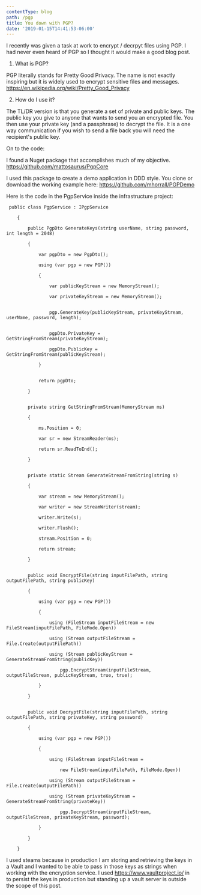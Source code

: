 ```yaml
---
contentType: blog
path: /pgp
title: You down with PGP?
date: '2019-01-15T14:41:53-06:00'
---
```

I recently was given a task at work to encrypt / decrpyt files using PGP.  I had never even heard of PGP so I thought it would make a good blog post.

1. What is PGP?

PGP literally stands for Pretty Good Privacy.  The name is not exactly inspiring but it is widely used to encrypt sensitive files and messages. <https://en.wikipedia.org/wiki/Pretty_Good_Privacy>

2. How do I use it?

The TL/DR version is that you generate a set of private and public keys.  The public key you give to anyone that wants to send you an encrypted file.  You then use your private key (and a passphrase) to decrypt the file.  It is a one way communication if you wish to send a file back you will need the recipient's public key.

On to the code:

I found a Nuget package that accomplishes much of my objective.  <https://github.com/mattosaurus/PgpCore>

I used this package to create a demo application in DDD style.  You clone or download the working example here: <https://github.com/mhorrall/PGPDemo>

Here is the code in the PgpService inside the infrastructure project:

```
 public class PgpService : IPgpService
```

```
    {
```

```
        public PgpDto GenerateKeys(string userName, string password, int length = 2048)
```

```
        {
```

```
            var pgpDto = new PgpDto();
```

```
            using (var pgp = new PGP())
```

```
            {
```

```
                var publicKeyStream = new MemoryStream();
```

```
                var privateKeyStream = new MemoryStream();
```

```

```

```
                pgp.GenerateKey(publicKeyStream, privateKeyStream, userName, password, length);
```

```

```

```
                pgpDto.PrivateKey = GetStringFromStream(privateKeyStream);
```

```
                pgpDto.PublicKey = GetStringFromStream(publicKeyStream);
```

```
            }
```

```

```

```
            return pgpDto;
```

```
        }
```

```

```

```
        private string GetStringFromStream(MemoryStream ms)
```

```
        {
```

```
            ms.Position = 0;
```

```
            var sr = new StreamReader(ms);
```

```
            return sr.ReadToEnd();
```

```
        }
```

```

```

```
        private static Stream GenerateStreamFromString(string s)
```

```
        {
```

```
            var stream = new MemoryStream();
```

```
            var writer = new StreamWriter(stream);
```

```
            writer.Write(s);
```

```
            writer.Flush();
```

```
            stream.Position = 0;
```

```
            return stream;
```

```
        }
```

```

```

```
        public void EncryptFile(string inputFilePath, string outputFilePath, string publicKey)
```

```
        {
```

```
            using (var pgp = new PGP())
```

```
            {
```

```
                using (FileStream inputFileStream = new FileStream(inputFilePath, FileMode.Open))
```

```
                using (Stream outputFileStream = File.Create(outputFilePath))
```

```
                using (Stream publicKeyStream = GenerateStreamFromString(publicKey))
```

```
                    pgp.EncryptStream(inputFileStream, outputFileStream, publicKeyStream, true, true);
```

```
            }
```

```
        }
```

```

```

```
        public void DecryptFile(string inputFilePath, string outputFilePath, string privateKey, string password)
```

```
        {
```

```
            using (var pgp = new PGP())
```

```
            {
```

```
                using (FileStream inputFileStream =
```

```
                    new FileStream(inputFilePath, FileMode.Open))
```

```
                using (Stream outputFileStream = File.Create(outputFilePath))
```

```
                using (Stream privateKeyStream = GenerateStreamFromString(privateKey))
```

```
                    pgp.DecryptStream(inputFileStream, outputFileStream, privateKeyStream, password);
```

```
            }
```

```
        }
```

```
    }
```

I used steams because in production I am storing and retrieving the keys in a Vault and I wanted to be able to pass in those keys as strings when working with the encryption service.  I used <https://www.vaultproject.io/> in to persist the keys in production but standing up a vault server is outside the scope of this post.
